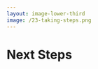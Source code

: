 ```yaml
---
layout: image-lower-third
image: /23-taking-steps.png
---
```


# Next Steps

<!--

**Speaker Notes:**
Main message: Provide concrete, actionable steps for beginning Context Engineering practice

- Assess methods
- Experiment phases
- Build tools

*Transition: Let me leave you with one final thought.*

...

So where do you start? First, honestly assess how you currently supply context to AI systems. Are you using mega-prompts? Agent workflows? Manual selection? Each has its place, but recognize the limitations. Second, experiment with phase-aware context. Try providing different information based on what you're trying to accomplish. Notice the difference in AI responses. Third, consider building or adopting tools that support context engineering principles. Finally, share your learnings. Context Engineering is still emerging as a discipline. Your experiments and insights contribute to the collective understanding.

-->
